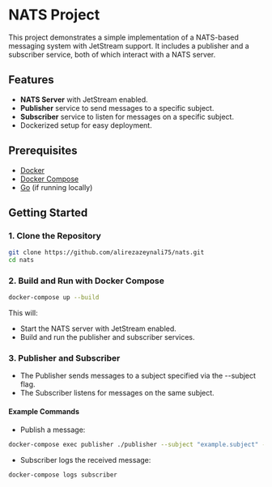 # NATS Project

This project demonstrates a simple implementation of a NATS-based messaging system with JetStream support. It includes a publisher and a subscriber service, both of which interact with a NATS server.



## Features

- **NATS Server** with JetStream enabled.
- **Publisher** service to send messages to a specific subject.
- **Subscriber** service to listen for messages on a specific subject.
- Dockerized setup for easy deployment.

## Prerequisites

- [Docker](https://www.docker.com/)
- [Docker Compose](https://docs.docker.com/compose/)
- [Go](https://golang.org/) (if running locally)

## Getting Started

### 1. Clone the Repository

```bash
git clone https://github.com/alirezazeynali75/nats.git
cd nats
```

### 2. Build and Run with Docker Compose

```bash
docker-compose up --build
```

This will:

- Start the NATS server with JetStream enabled.
- Build and run the publisher and subscriber services.

### 3.  Publisher and Subscriber

- The Publisher sends messages to a subject specified via the --subject flag.
- The Subscriber listens for messages on the same subject.

#### Example Commands

- Publish a message:

```sh
docker-compose exec publisher ./publisher --subject "example.subject" --data "Hello, NATS!"
```

- Subscriber logs the received message:

```sh
docker-compose logs subscriber
```
